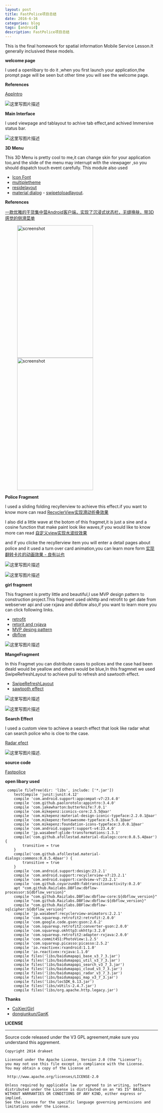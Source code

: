 ```yaml
---
layout: post
title: FastPolice项目总结
date: 2016-6-16
categories: blog
tags: [android]
description: FastPolice项目总结
---
```



This is the final homework for spatial information Mobile Service Lesson.It generally inclusived these models. 

**welcome page** 

I used a openlibary to do it ,when you first launch your application,the prompt page will be seen but other time you will see the welcome page.

**References**  

[AppIntro](https://github.com/PaoloRotolo/AppIntro)

![这里写图片描述](http://img.blog.csdn.net/20160616122958232)


**Main Interface**


I used viewpage and tablayout to achive tab effect,and achived Immersive status bar. 


![这里写图片描述](http://img.blog.csdn.net/20160616123711991)


**3D Menu** 


This 3D Menu is pretty cool to me,it can change skin for your application too,and the slide of the menu may interrupt with the viewpager ,so you should dispatch touch event carefully.    This module also used

-  [Icon Font](http://www.jianshu.com/p/dd01072998c5)
- [multipletheme](https://github.com/dersoncheng/MultipleTheme)
- [residelayout](https://github.com/dongjunkun/ResideLayout)
- [material dialog](https://github.com/afollestad/material-dialogs) - [swipetoloadlayout](https://github.com/Aspsine/SwipeToLoadLayout). 

**References** 

[一款优雅的干货集中营Android客户端，实现了沉浸式状态栏，无缝换肤，带3D感觉的侧滑菜单](http://www.jianshu.com/p/3a78ea86b571)


<figure class="half">
    <img src="http://img.blog.csdn.net/20160616124648761" alt="screenshot" title="screenshot" width="250" height="436" >   
    <img src="http://img.blog.csdn.net/20160616124703043" alt="screenshot" title="screenshot" width="250" height="436" >
</figure>


**Police Fragment** 

I used a sliding folding recyllerview to achieve this effect.if you want to know more can read [RecyclerView实现滑动折叠效果](http://whuhan2013.github.io/blog/2016/06/02/recycleview-slide-fold/)

I also did a little wave at the botom of this fragmet,it is just a sine and a cosine function that make paint look like waves,if you would like to know more can read [自定义view实现水波纹效果](http://whuhan2013.github.io/blog/2016/05/21/android-water-ripple/)


and if you clicke the recyllerview item you will enter a detail pages about police and it used a turn over card animation,you can learn more form [实现翻转卡片的动画效果 - 良有以也](http://whuhan2013.github.io/blog/2016/06/04/card-turnover-effect/)


![这里写图片描述](http://img.blog.csdn.net/20160616125921413)



![这里写图片描述](http://img.blog.csdn.net/20160616125930773)



**girl fragment** 

This fragment is pretty little and beautiful,I use MVP design pattern to construction project.This fragment used okhttp and retrofit to get date from webserver api and use rxjava and dbflow also,if you want to learn more you can click following links.

- [retrofit](http://whuhan2013.github.io/blog/2016/06/10/retrofit-learn-start/)
- [retorit and rxjava](http://whuhan2013.github.io/blog/2016/06/11/retrofit-and-rxjava/)
- [MVP desing pattern](http://whuhan2013.github.io/blog/2016/06/09/android-mvp-pattern/)
- [dbflow](http://whuhan2013.github.io/blog/2016/06/12/android-dbflow-learn/)


![这里写图片描述](http://img.blog.csdn.net/20160616130630187)



**MangeFragment**

In this Fragmet you can distribute cases to polices and the case had been deald would be yeallow and others would be blue,In this fragmnet we used SwipeRefreshLayout to achieve pull to refresh and sawtooth effect.

- [SwipeRefreshLayout ](http://whuhan2013.github.io/blog/2016/06/08/android-swipelayout-learn/)
- [sawtooth effect](http://whuhan2013.github.io/blog/2016/05/21/android-edge-sawtooth/)

![这里写图片描述](http://img.blog.csdn.net/20160616131539493)

![这里写图片描述](http://img.blog.csdn.net/20160616131603337)


**Search Effect** 


I used a custom view to achieve a search effect that look like radar what can search police who is cloe to the case.  

[Radar efect](http://whuhan2013.github.io/blog/2016/05/12/android-viewpager-radar/)

![这里写图片描述](http://img.blog.csdn.net/20160616131838079).


**source code**

[Fastpolice](https://github.com/whuhan2013/fastpolice)

**open libary used** 

```
 compile fileTree(dir: 'libs', include: ['*.jar'])
    testCompile 'junit:junit:4.12'
    compile 'com.android.support:appcompat-v7:23.4.0'
    compile 'com.github.paolorotolo:appintro:3.4.0'
    compile 'com.jakewharton:butterknife:7.0.1'
    compile 'com.mikepenz:iconics-core:2.5.5@aar'
    compile 'com.mikepenz:material-design-iconic-typeface:2.2.0.1@aar'
    compile 'com.mikepenz:fontawesome-typeface:4.5.0.1@aar'
    compile 'com.mikepenz:foundation-icons-typeface:3.0.0.1@aar'
    compile 'com.android.support:support-v4:23.4.0'
    compile 'jp.wasabeef:glide-transformations:1.3.1'
    compile('com.github.afollestad.material-dialogs:core:0.8.5.4@aar') {
        transitive = true
    }
    compile('com.github.afollestad.material-dialogs:commons:0.8.5.4@aar') {
        transitive = true
    }
    compile 'com.android.support:design:23.2.1'
    compile 'com.android.support:recyclerview-v7:23.2.1'
    compile 'com.android.support:cardview-v7:23.2.1'
    compile 'com.github.coyarzun89:fabtransitionactivity:0.2.0'
    apt "com.github.Raizlabs.DBFlow:dbflow-processor:${dbflow_version}"
    compile "com.github.Raizlabs.DBFlow:dbflow-core:${dbflow_version}"
    compile "com.github.Raizlabs.DBFlow:dbflow:${dbflow_version}"
    compile "com.github.Raizlabs.DBFlow:dbflow-sqlcipher:${dbflow_version}"
    compile 'jp.wasabeef:recyclerview-animators:2.2.1'
    compile 'com.squareup.retrofit2:retrofit:2.0.0'
    compile 'com.google.code.gson:gson:2.6.2'
    compile 'com.squareup.retrofit2:converter-gson:2.0.0'
    compile 'com.squareup.okhttp3:okhttp:3.2.0'
    compile 'com.squareup.retrofit2:adapter-rxjava:2.0.0'
    compile 'com.commit451:PhotoView:1.2.5'
    compile 'com.squareup.picasso:picasso:2.5.2'
    compile 'io.reactivex:rxandroid:1.1.0'
    compile 'io.reactivex:rxjava:1.1.0'
    compile files('libs/baidumapapi_base_v3_7_3.jar')
    compile files('libs/baidumapapi_util_v3_7_3.jar')
    compile files('libs/baidumapapi_search_v3_7_3.jar')
    compile files('libs/baidumapapi_cloud_v3_7_3.jar')
    compile files('libs/baidumapapi_radar_v3_7_3.jar')
    compile files('libs/baidumapapi_map_v3_7_3.jar')
    compile files('libs/locSDK_6.13.jar')
    compile files('libs/xUtils-2.4.7.jar')
    compile files('libs/org.apache.http.legacy.jar')
```


**Thanks**

- [CoXier/Girl](https://github.com/CoXier/Girl)
-  [dongjunkun/GanK](https://github.com/dongjunkun/GanK)


**LICENSE**
***

Source code released under the V3 GPL agreement,make sure you understand this aggrement. 


```
Copyright 2014 drakeet

Licensed under the Apache License, Version 2.0 (the "License");
you may not use this file except in compliance with the License.
You may obtain a copy of the License at

 http://www.apache.org/licenses/LICENSE-2.0

Unless required by applicable law or agreed to in writing, software
distributed under the License is distributed on an "AS IS" BASIS,
WITHOUT WARRANTIES OR CONDITIONS OF ANY KIND, either express or implied.
See the License for the specific language governing permissions and
limitations under the License.
```

